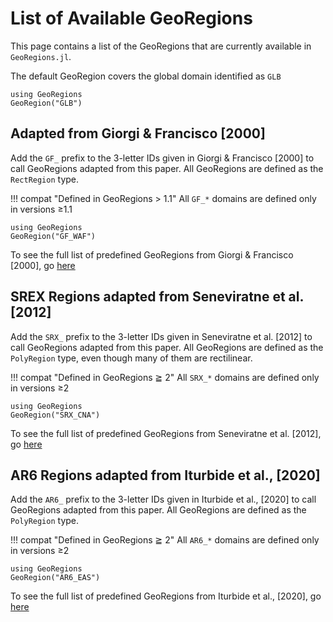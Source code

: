 # List of Available GeoRegions

This page contains a list of the GeoRegions that are currently available in `GeoRegions.jl`.

The default GeoRegion covers the global domain identified as `GLB`

```@repl
using GeoRegions
GeoRegion("GLB")
```

## Adapted from Giorgi & Francisco [2000]

Add the `GF_` prefix to the 3-letter IDs given in Giorgi & Francisco [2000] to call GeoRegions adapted from this paper.  All GeoRegions are defined as the `RectRegion` type.

!!! compat "Defined in GeoRegions > 1.1"
    All `GF_*` domains are defined only in versions ≥1.1

```@repl
using GeoRegions
GeoRegion("GF_WAF")
```

To see the full list of predefined GeoRegions from Giorgi & Francisco [2000], go [here](/lists/default#Giorgi-and-Francisco-[2000])

## SREX Regions adapted from Seneviratne et al. [2012]

Add the `SRX_` prefix to the 3-letter IDs given in Seneviratne et al. [2012] to call GeoRegions adapted from this paper.  All GeoRegions are defined as the `PolyRegion` type, even though many of them are rectilinear.

!!! compat "Defined in GeoRegions ≧ 2"
    All `SRX_*` domains are defined only in versions ≥2

```@repl
using GeoRegions
GeoRegion("SRX_CNA")
```

To see the full list of predefined GeoRegions from Seneviratne et al. [2012], go [here](/lists/default#SREX-Regions-from-Seneviratne-et-al.-[2012])

## AR6 Regions adapted from Iturbide et al., [2020]

Add the `AR6_` prefix to the 3-letter IDs given in Iturbide et al., [2020] to call GeoRegions adapted from this paper.  All GeoRegions are defined as the `PolyRegion` type.

!!! compat "Defined in GeoRegions ≧ 2"
    All `AR6_*` domains are defined only in versions ≥2

```@repl
using GeoRegions
GeoRegion("AR6_EAS")
```

To see the full list of predefined GeoRegions from Iturbide et al., [2020], go [here](/lists/default#IPCC-AR6-Regions-from-Iturbide-et-al.,-[2020])